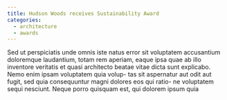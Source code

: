 ```yaml
---
title: Hudson Woods receives Sustainability Award
categories:
  - architecture
  - awards
---
```

<p>
	Sed ut perspiciatis unde omnis iste natus error sit voluptatem accusantium doloremque laudantium, totam rem aperiam, eaque ipsa quae ab illo inventore veritatis et quasi architecto beatae vitae dicta sunt explicabo. Nemo enim ipsam voluptatem quia volup- tas sit aspernatur aut odit aut fugit, sed quia consequuntur magni dolores eos qui ratio- ne voluptatem sequi nesciunt. Neque porro quisquam est, qui dolorem ipsum quia
</p>